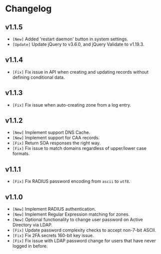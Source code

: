 # Changelog

## v1.1.5

* `[New]` Added 'restart daemon' button in system settings.
* `[Update]` Update jQuery to v3.6.0, and jQuery Validate to v1.19.3.

## v1.1.4

* `[Fix]` Fix issue in API when creating and updating records without defining conditional data.

## v1.1.3

* `[Fix]` Fix issue when auto-creating zone from a log entry.

## v1.1.2

* `[New]` Implement support DNS Cache.
* `[New]` Implement support for CAA records.
* `[Fix]` Return SOA responses the right way.
* `[Fix]` Fix issue to match domains regardless of upper/lower case formats.

## v1.1.1

* `[Fix]` Fix RADIUS password encoding from `ascii` to `utf8`.

## v1.1.0

* `[New]` Implement RADIUS authentication.
* `[New]` Implement Regular Expression matching for zones.
* `[New]` Optional functionality to change user password on Active Directory via LDAP.
* `[Fix]` Update password complexity checks to accept non-7-bit ASCII.
* `[Fix]` Fix 2FA secrets 160-bit key issue.
* `[Fix]` Fix issue with LDAP password change for users that have never logged in before.
